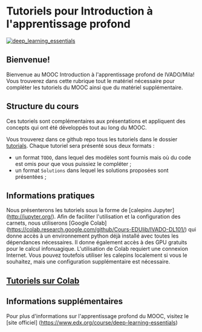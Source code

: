 # Tutoriels pour Introduction à l'apprentissage profond

[![deep_learning_essentials](https://user-images.githubusercontent.com/18450628/75366274-7e8c2180-588c-11ea-82a0-55e9494ffdfc.png)
](https://www.edx.org/course/deep-learning-essentials)

## Bienvenue!

Bienvenue au MOOC Introduction à l'apprentissage profond de IVADO/Mila! Vous trouverez dans cette rubrique tout le matériel nécessaire pour compléter les tutoriels du MOOC ainsi que du matériel supplémentaire.

## Structure du cours

Ces tutoriels sont complémentaires aux présentations et appliquent des concepts qui ont été développés tout au long du MOOC.

Vous trouverez dans ce github repo tous les tutoriels dans le dossier [tutorials](https://github.com/Cours-EDUlib/IVADO-DL101/tree/master/tutorials). Chaque tutoriel sera présenté sous deux formats :

* un format `TODO`, dans lequel des modèles sont fournis mais où du code est omis pour que vous puissiez le compléter ;
* un format `Solutions` dans lequel les solutions proposées sont présentées ;

## Informations pratiques

Nous présenterons les tutoriels sous la forme de [calepins Jupyter] (http://jupyter.org/). Afin de faciliter l'utilisation et la configuration des carnets, nous utiliserons [Google Colab] (https://colab.research.google.com/github/Cours-EDUlib/IVADO-DL101/) qui donne accès à un environnement python déjà installé avec toutes les dépendances nécessaires. Il donne également accès à des GPU gratuits pour le calcul infonuagique. L'utilisation de Colab requiert une connexion Internet. Vous pouvez toutefois utiliser les calepins localement si vous le souhaitez, mais une configuration supplémentaire est nécessaire.

## [Tutoriels sur Colab](https://colab.research.google.com/github/Cours-EDUlib/IVADO-DL101/)

## Informations supplémentaires

Pour plus d'informations sur l'apprentissage profond du MOOC, visitez le [site officiel] (https://www.edx.org/course/deep-learning-essentials)
